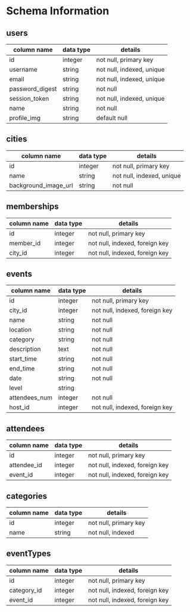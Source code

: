 # Schema Information 

## users
| column name    | data type | details                   |
| -------------- | --------- | ------------------------- |
| id             | integer   | not null, primary key     |
| username       | string    | not null, indexed, unique |
| email          | string    | not null, indexed, unique |
| password_digest| string    | not null                  |
| session_token  | string    | not null, indexed, unique |
| name           | string    | not null                  |
| profile_img    | string    | default null              |

## cities 
| column name          | data type | details                    |
| ---------------------| --------- | -------------------------- |
| id                   | integer   | not null, primary key      |
| name                 | string    | not null, indexed, unique  |
| background_image_url | string    | not null                   |

## memberships 
| column name | data type | details                        |
| ----------- | --------- | ------------------------------ |
| id          | integer   | not null, primary key          |
| member_id   | integer   | not null, indexed, foreign key |
| city_id     | integer   | not null, indexed, foreign key |

## events 
| column name    | data type | details                        |
| -------------- | --------- | ---------------------------    |
| id             | integer   | not null, primary key          |
| city_id        | integer   | not null, indexed, foreign key |
| name           | string    | not null                       |
| location       | string    | not null                       |
| category       | string    | not null                       |
| description    | text      | not null                       |
| start_time     | string    | not null                       |
| end_time       | string    | not null                       |
| date           | string    | not null                       |
| level          | string    |                                |
| attendees_num  | integer   | not null                       |
| host_id        | integer   | not null, indexed, foreign key |

## attendees 
| column name   | data type | details                         |
| ------------- | --------- | ------------------------------- |
| id            | integer   | not null, primary key           |
| attendee_id   | integer   | not null, indexed, foreign key  |
| event_id      | integer   | not null, indexed, foreign key  |

## categories 
| column name | data type | details                           |
| ----------- | --------- | --------------------------------- |
| id          | integer   | not null, primary key             |
| name        | string    | not null, indexed                 |

## eventTypes 
| column name   | data type | details                         |
| ------------- | --------- | ------------------------------- |
| id            | integer   | not null, primary key           |
| category_id   | integer   | not null, indexed, foreign key  |
| event_id      | integer   | not null, indexed, foreign key  |
